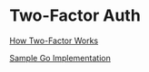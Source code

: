 # Two-Factor Auth

[How Two-Factor Works](http://garbagecollected.org/2014/09/14/how-google-authenticator-works/)

[Sample Go Implementation](https://github.com/robbiev/two-factor-auth)
